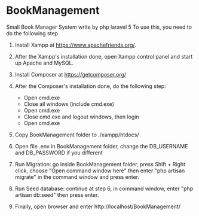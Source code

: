# BookManagement
Small Book Manager System write by php laravel 5
To use this, you need to do the following step
1. Install Xampp at https://www.apachefriends.org/.

2. After the Xampp's installation done, open Xampp control panel and start up Apache and MySQL.

3. Install Composer at https://getcomposer.org/

4. After the Composer's installation done, do the following step:
	- Open cmd.exe
	- Close all windows (include cmd.exe)
	- Open cmd.exe
	- Close cmd.exe and logout windows, then login
	- Open cmd.exe
5. Copy BookManagement folder to ./xampp/htdocs/

6. Open file .env in BookManagement folder, change the DB_USERNAME and DB_PASSWORD if you different

7. Run Migration: go inside BookManagement folder, press Shift + Right click, choose "Open command window here" then enter "php artisan migrate" in the command window and press enter.

8. Run Seed database: continue at step 6, in command window, enter "php artisan db:seed" then press enter.

9. Finally, open browser and enter http://localhost/BookManagement/
